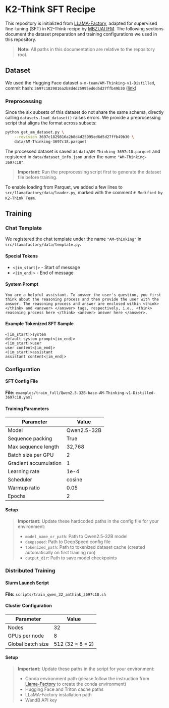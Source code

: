 # K2-Think SFT Recipe

This repository is initialized from [LLaMA-Factory](https://github.com/hiyouga/LLaMA-Factory), adapted for supervised fine-tuning (SFT) in K2-Think recipe by [MBZUAI IFM](https://ifm.mbzuai.ac.ae/). The following sections document the dataset preparation and training configurations we used in this repository.

> **Note:** All paths in this documentation are relative to the repository root.

## Dataset

We used the Hugging Face dataset `a-m-team/AM-Thinking-v1-Distilled`, commit hash:
`3697c1829816a2b8d4d25995ed6d5d27ffb49b30` ([link](https://huggingface.co/datasets/a-m-team/AM-Thinking-v1-Distilled/tree/3697c1829816a2b8d4d25995ed6d5d27ffb49b30))

### Preprocessing
Since the six subsets of this dataset do not share the same schema, directly calling `datasets.load_dataset()` raises errors. We provide a preprocessing script that aligns the format across subsets:

```bash
python get_am_dataset.py \
    --revision 3697c1829816a2b8d4d25995ed6d5d27ffb49b30 \
    data/AM-Thinking-3697c18.parquet
```

The processed dataset is saved as `data/AM-Thinking-3697c18.parquet` and registered in `data/dataset_info.json` under the name `"AM-Thinking-3697c18"`.

> **Important:** Run the preprocessing script first to generate the dataset file before training.

To enable loading from Parquet, we added a few lines to `src/llamafactory/data/loader.py`, marked with the comment `# Modified by K2-Think Team`.

## Training

### Chat Template
We registered the chat template under the name `"AM-thinking"` in `src/llamafactory/data/template.py`.

#### Special Tokens
- `<|im_start|>` - Start of message
- `<|im_end|>` - End of message

#### System Prompt
```
You are a helpful assistant. To answer the user's question, you first think about the reasoning process and then provide the user with the answer. The reasoning process and answer are enclosed within <think> </think> and <answer> </answer> tags, respectively, i.e., <think> reasoning process here </think> <answer> answer here </answer>.
```

#### Example Tokenized SFT Sample
```
<|im_start|>system
default system prompt<|im_end|>
<|im_start|>user
user content<|im_end|>
<|im_start|>assistant
assistant content<|im_end|>
```

### Configuration

#### SFT Config File
**File:** `examples/train_full/Qwen2.5-32B-base-AM-Thinking-v1-Distilled-3697c18.yaml`

#### Training Parameters
| Parameter | Value |
|-----------|-------|
| Model | Qwen2.5-32B |
| Sequence packing | True |
| Max sequence length | 32,768 |
| Batch size per GPU | 2 |
| Gradient accumulation | 1 |
| Learning rate | 1e-4 |
| Scheduler | cosine |
| Warmup ratio | 0.05 |
| Epochs | 2 |

#### Setup
> **Important:** Update these hardcoded paths in the config file for your environment:
> - `model_name_or_path`: Path to Qwen2.5-32B model
> - `deepspeed`: Path to DeepSpeed config file
> - `tokenized_path`: Path to tokenized dataset cache (created automatically on first training run)
> - `output_dir`: Path to save model checkpoints

### Distributed Training

#### Slurm Launch Script
**File:** `scripts/train_qwen_32_amthink_3697c18.sh`

#### Cluster Configuration
| Parameter | Value |
|-----------|-------|
| Nodes | 32 |
| GPUs per node | 8 |
| Global batch size | 512 (32 × 8 × 2) |

#### Setup
> **Important:** Update these paths in the script for your environment:
> - Conda environment path (please follow the instruction from [Llama-Factory](https://github.com/hiyouga/LLaMA-Factory) to create the conda environment)
> - Hugging Face and Triton cache paths
> - LLaMA-Factory installation path
> - WandB API key
